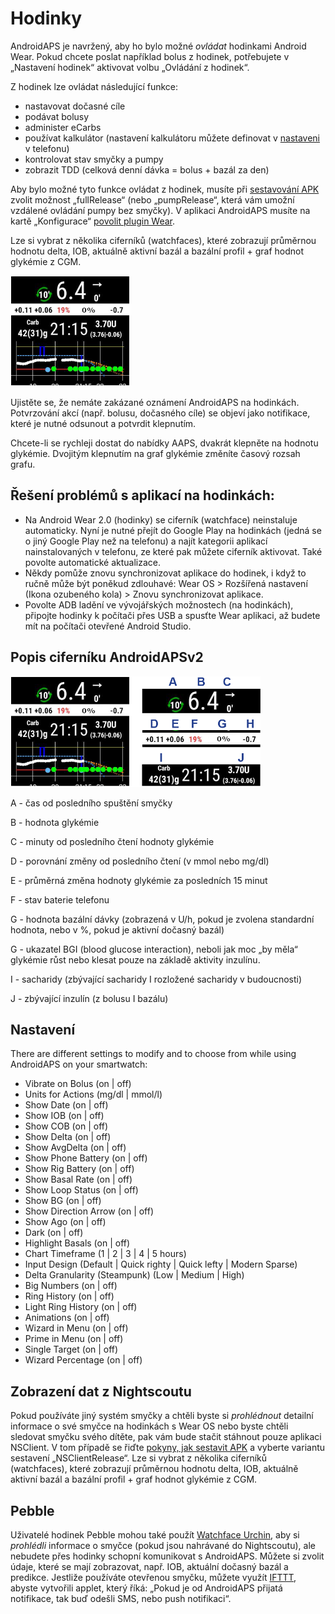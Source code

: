 # Hodinky

AndroidAPS je navržený, aby ho bylo možné *ovládat* hodinkami Android Wear. Pokud chcete poslat například bolus z hodinek, potřebujete v „Nastavení hodinek“ aktivovat volbu „Ovládání z hodinek“.

Z hodinek lze ovládat následující funkce:

* nastavovat dočasné cíle
* podávat bolusy
* administer eCarbs
* používat kalkulátor (nastavení kalkulátoru můžete definovat v [nastaveni](../Configuration/Config-Builder#wear) v telefonu)
* kontrolovat stav smyčky a pumpy
* zobrazit TDD (celková denní dávka = bolus + bazál za den)

Aby bylo možné tyto funkce ovládat z hodinek, musíte při [sestavování APK](../Installing-AndroidAPS/Building-APK.md) zvolit možnost „fullRelease“ (nebo „pumpRelease“, která vám umožní vzdálené ovládání pumpy bez smyčky). V aplikaci AndroidAPS musíte na kartě „Konfigurace“ [povolit plugin Wear](../Configuration/Config-Builder#wear).

Lze si vybrat z několika ciferníků (watchfaces), které zobrazují průměrnou hodnotu delta, IOB, aktuálně aktivní bazál a bazální profil + graf hodnot glykémie z CGM.

![Ciferník AndroidAPSv2](../images/AAPSv2_Watchface.png)

Ujistěte se, že nemáte zakázané oznámení AndroidAPS na hodinkách. Potvrzování akcí (např. bolusu, dočasného cíle) se objeví jako notifikace, které je nutné odsunout a potvrdit klepnutím.

Chcete-li se rychleji dostat do nabídky AAPS, dvakrát klepněte na hodnotu glykémie. Dvojitým klepnutím na graf glykémie změníte časový rozsah grafu.

## Řešení problémů s aplikací na hodinkách:

* Na Android Wear 2.0 (hodinky) se ciferník (watchface) neinstaluje automaticky. Nyní je nutné přejít do Google Play na hodinkách (jedná se o jiný Google Play než na telefonu) a najít kategorii aplikací nainstalovaných v telefonu, ze které pak můžete ciferník aktivovat. Také povolte automatické aktualizace. 
* Někdy pomůže znovu synchronizovat aplikace do hodinek, i když to ručně může být poněkud zdlouhavé: Wear OS > Rozšířená nastavení (Ikona ozubeného kola) > Znovu synchronizovat aplikace.
* Povolte ADB ladění ve vývojářských možnostech (na hodinkách), připojte hodinky k počítači přes USB a spusťte Wear aplikaci, až budete mít na počítači otevřené Android Studio.

## Popis ciferníku AndroidAPSv2

![Popis ciferníku AndroidAPSv2](../images/AAPSv2_Watchface_legend.png)

A - čas od posledního spuštění smyčky

B - hodnota glykémie

C - minuty od posledního čtení hodnoty glykémie

D - porovnání změny od posledního čtení (v mmol nebo mg/dl)

E - průměrná změna hodnoty glykémie za posledních 15 minut

F - stav baterie telefonu

G - hodnota bazální dávky (zobrazená v U/h, pokud je zvolena standardní hodnota, nebo v %, pokud je aktivní dočasný bazál)

G - ukazatel BGI (blood glucose interaction), neboli jak moc „by měla“ glykémie růst nebo klesat pouze na základě aktivity inzulínu.

I - sacharidy (zbývající sacharidy I rozložené sacharidy v budoucnosti)

J - zbývající inzulín (z bolusu I bazálu)

## Nastavení

There are different settings to modify and to choose from while using AndroidAPS on your smartwatch:

* Vibrate on Bolus (on | off)
* Units for Actions (mg/dl | mmol/l)
* Show Date (on | off)
* Show IOB (on | off)
* Show COB (on | off)
* Show Delta (on | off)
* Show AvgDelta (on | off)
* Show Phone Battery (on | off)
* Show Rig Battery (on | off)
* Show Basal Rate (on | off)
* Show Loop Status (on | off)
* Show BG (on | off)
* Show Direction Arrow (on | off)
* Show Ago (on | off)
* Dark (on | off)
* Highlight Basals (on | off)
* Chart Timeframe (1 | 2 | 3 | 4 | 5 hours)
* Input Design (Default | Quick righty | Quick lefty | Modern Sparse)
* Delta Granularity (Steampunk) (Low | Medium | High)
* Big Numbers (on | off)
* Ring History (on | off)
* Light Ring History (on | off)
* Animations (on | off)
* Wizard in Menu (on | off)
* Prime in Menu (on | off)
* Single Target (on | off)
* Wizard Percentage (on | off)

## Zobrazení dat z Nightscoutu

Pokud používáte jiný systém smyčky a chtěli byste si *prohlédnout* detailní informace o své smyčce na hodinkách s Wear OS nebo byste chtěli sledovat smyčku svého dítěte, pak vám bude stačit stáhnout pouze aplikaci NSClient. V tom případě se řiďte [pokyny, jak sestavit APK](../Installing-AndroidAPS/Building-APK.md) a vyberte variantu sestavení „NSClientRelease“. Lze si vybrat z několika ciferníků (watchfaces), které zobrazují průměrnou hodnotu delta, IOB, aktuálně aktivní bazál a bazální profil + graf hodnot glykémie z CGM.

## Pebble

Uživatelé hodinek Pebble mohou také použít [Watchface Urchin](https://github.com/mddub/urchin-cgm), aby si *prohlédli* informace o smyčce (pokud jsou nahrávané do Nightscoutu), ale nebudete přes hodinky schopní komunikovat s AndroidAPS. Můžete si zvolit údaje, které se mají zobrazovat, např. IOB, aktuální dočasný bazál a predikce. Jestliže používáte otevřenou smyčku, můžete využít [IFTTT](https://ifttt.com/), abyste vytvořili applet, který říká: „Pokud je od AndroidAPS přijatá notifikace, tak buď odešli SMS, nebo push notifikaci“.